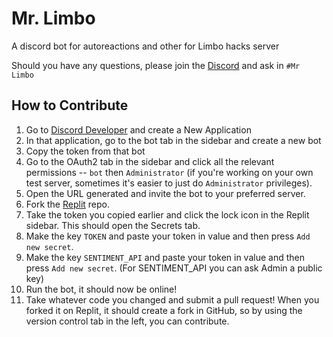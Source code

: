 # Mr. Limbo
A discord bot for autoreactions and other for Limbo hacks server 

Should you have any questions, please join the [Discord]( https://discord.com/invite/8XJSzmtWPp) and ask in `#Mr Limbo`

## How to Contribute
1. Go to [Discord Developer](https://discord.com/developers/applications) and create a New Application
3. In that application, go to the bot tab in the sidebar and create a new bot
4. Copy the token from that bot
5. Go to the OAuth2 tab in the sidebar and click all the relevant permissions -- `bot` then `Administrator` (if you're working on your own test server, sometimes it's easier to just do `Administrator` privileges).
6. Open the URL generated and invite the bot to your preferred server.
1. Fork the [Replit](https://replit.com/@Abusayid693/Mr-Limbo-bot#README.md) repo.
8. Take the token you copied earlier and click the lock icon in the Replit sidebar. This should open the Secrets tab.
9. Make the key `TOKEN` and paste your token in value and then press `Add new secret`.
10. Make the key `SENTIMENT_API` and paste your token in value and then press `Add new secret`. (For SENTIMENT_API you can ask Admin a public key)
11. Run the bot, it should now be online!
12. Take whatever code you changed and submit a pull request! When you forked it on Replit, it should create a fork in GitHub, so by using the version control tab in the left, you can contribute.

